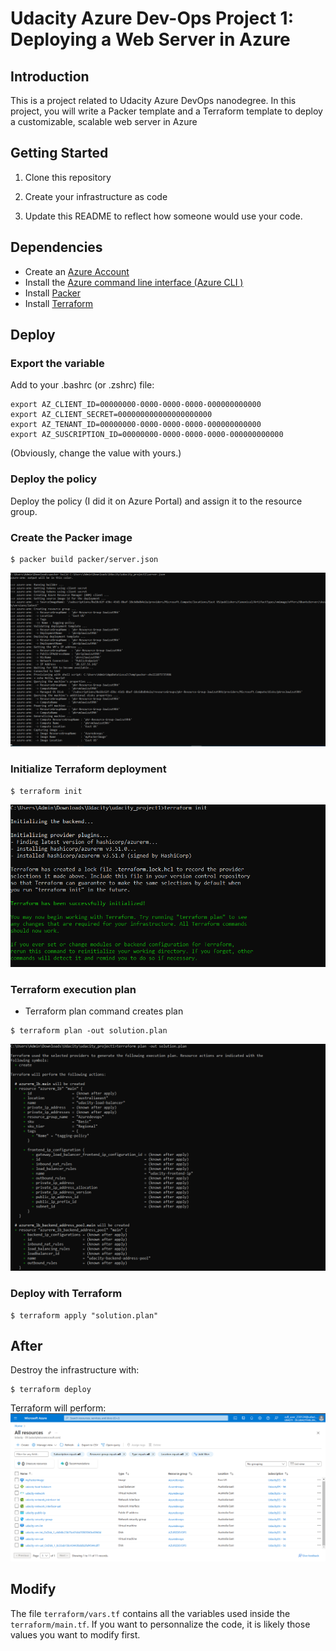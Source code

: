 # Udacity Azure Dev-Ops Project 1: Deploying a Web Server in Azure

## Introduction
This is a project related to Udacity Azure DevOps nanodegree.
In this project, you will write a Packer template and a Terraform template to deploy a customizable, scalable web server in Azure

## Getting Started
1. Clone this repository

2. Create your infrastructure as code

3. Update this README to reflect how someone would use your code.

## Dependencies

- Create an [Azure Account](https://portal.azure.com) 
- Install the [Azure command line interface (Azure CLI )](https://docs.microsoft.com/en-us/cli/azure/install-azure-cli?view=azure-cli-latest)
- Install [Packer](https://www.packer.io/downloads)
- Install [Terraform](https://www.terraform.io/downloads.html)

## Deploy

### Export the variable

Add to your .bashrc (or .zshrc) file:

```
export AZ_CLIENT_ID=00000000-0000-0000-0000-000000000000
export AZ_CLIENT_SECRET=000000000000000000000
export AZ_TENANT_ID=00000000-0000-0000-0000-000000000000
export AZ_SUSCRIPTION_ID=00000000-0000-0000-0000-000000000000
```

(Obviously, change the value with yours.)

### Deploy the policy

Deploy the policy (I did it on Azure Portal) and assign it to the resource group.

### Create the Packer image

```
$ packer build packer/server.json
```
![Parker_image_build](./Image/packer_build.png)
### Initialize Terraform deployment

```
$ terraform init
```
![terrform_init](./Image/tarraform_init.png)
### Terraform execution plan
- Terraform plan command creates plan
```
$ terraform plan -out solution.plan
```
![terrform_plan_out](./Image/terraform_plan_out.png)
### Deploy with Terraform

```
$ terraform apply "solution.plan"
```

## After

Destroy the infrastructure with:

```
$ terraform deploy
```
Terraform will perform:
![terraform out put](./Image/output.png)

## Modify

The file `terraform/vars.tf` contains all the variables used inside the `terraform/main.tf`. If you want to personnalize the code, it is likely those values you want to modify first.
